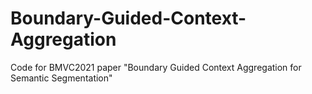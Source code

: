 # Boundary-Guided-Context-Aggregation
Code for BMVC2021 paper "Boundary Guided Context Aggregation for Semantic Segmentation"
